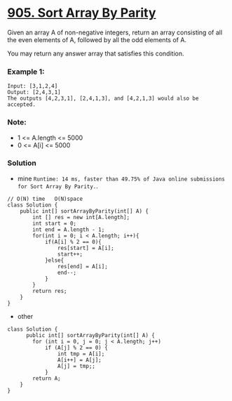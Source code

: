 # [905. Sort Array By Parity](https://leetcode.com/problems/sort-array-by-parity/)

Given an array A of non-negative integers, return an array consisting of all the even elements of A, followed by all the odd elements of A.

You may return any answer array that satisfies this condition.

 

### Example 1:
    Input: [3,1,2,4]
    Output: [2,4,3,1]
    The outputs [4,2,3,1], [2,4,1,3], and [4,2,1,3] would also be accepted.
 

### Note:
* 1 <= A.length <= 5000
* 0 <= A[i] <= 5000


### Solution

* mine `Runtime: 14 ms, faster than 49.75% of Java online submissions for Sort Array By Parity.`.
```
// O(N) time   O(N)space
class Solution {
    public int[] sortArrayByParity(int[] A) {
        int [] res = new int[A.length];
        int start = 0;
        int end = A.length - 1;
        for(int i = 0; i < A.length; i++){
            if(A[i] % 2 == 0){
                res[start] = A[i];
                start++;
            }else{
                res[end] = A[i];
                end--;
            }
        }
        return res;
    }
}
```
* other 
```
class Solution {
      public int[] sortArrayByParity(int[] A) {
        for (int i = 0, j = 0; j < A.length; j++)
            if (A[j] % 2 == 0) {
                int tmp = A[i];
                A[i++] = A[j];
                A[j] = tmp;;
            }
        return A;
    }
}
```
